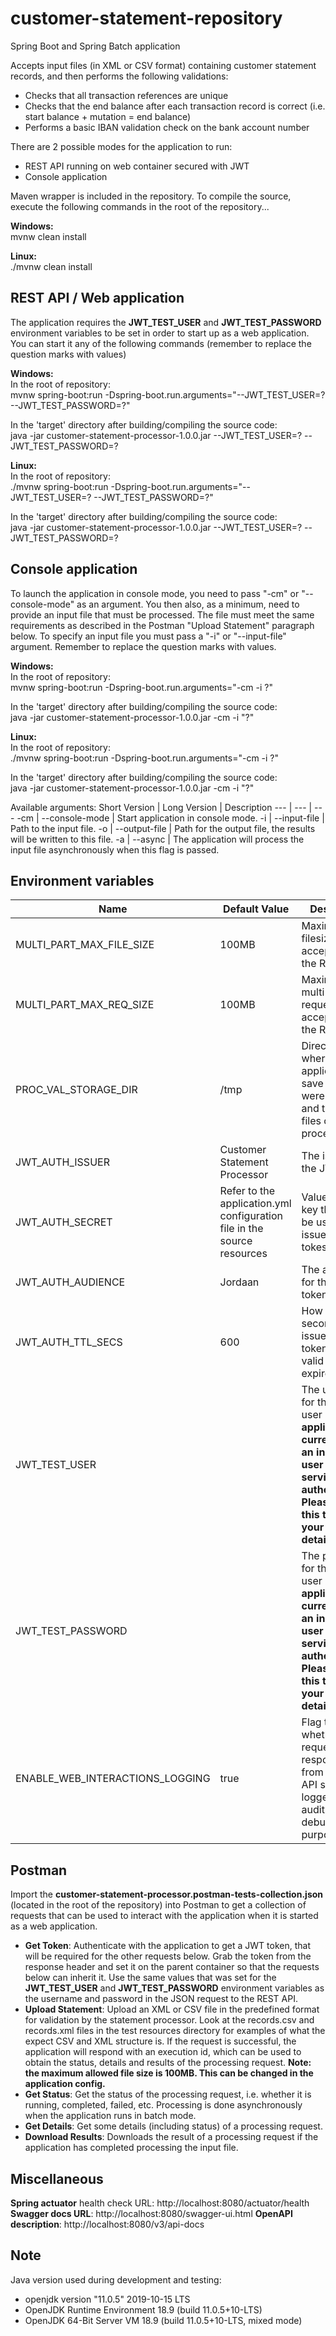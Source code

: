 # customer-statement-repository

Spring Boot and Spring Batch application

Accepts input files (in XML or CSV format) containing customer statement records, and then performs the following validations:
  - Checks that all transaction references are unique
  - Checks that the end balance after each transaction record is correct (i.e. start balance + mutation = end balance)
  - Performs a basic IBAN validation check on the bank account number

There are 2 possible modes for the application to run:
  - REST API running on web container secured with JWT
  - Console application

Maven wrapper is included in the repository. To compile the source, execute the following commands in the root of the repository...

**Windows:**  
mvnw clean install 

**Linux:**  
./mvnw clean install 


## REST API / Web application

The application requires the **JWT_TEST_USER** and **JWT_TEST_PASSWORD** environment variables to be set in order to start up as a web application.
You can start it any of the following commands (remember to replace the question marks with values)
  
**Windows:**  
In the root of repository:  
mvnw spring-boot:run -Dspring-boot.run.arguments="--JWT_TEST_USER=? --JWT_TEST_PASSWORD=?"  

In the 'target' directory after building/compiling the source code:  
java -jar customer-statement-processor-1.0.0.jar --JWT_TEST_USER=? --JWT_TEST_PASSWORD=?  

**Linux:**  
In the root of repository:  
./mvnw spring-boot:run -Dspring-boot.run.arguments="--JWT_TEST_USER=? --JWT_TEST_PASSWORD=?"  

In the 'target' directory after building/compiling the source code:  
java -jar customer-statement-processor-1.0.0.jar --JWT_TEST_USER=? --JWT_TEST_PASSWORD=?  


## Console application

To launch the application in console mode, you need to pass "-cm" or "--console-mode" as an argument.
You then also, as a minimum, need to provide an input file that must be processed. The file must meet the same requirements as described in the Postman "Upload Statement" paragraph below. To specify an input file you must pass a "-i" or "--input-file" argument.
Remember to replace the question marks with values.

**Windows:**  
In the root of repository:  
mvnw spring-boot:run -Dspring-boot.run.arguments="-cm -i ?"  

In the 'target' directory after building/compiling the source code:  
java -jar customer-statement-processor-1.0.0.jar -cm -i "?"  

**Linux:**  
In the root of repository:  
./mvnw spring-boot:run -Dspring-boot.run.arguments="-cm -i ?"  

In the 'target' directory after building/compiling the source code:  
java -jar customer-statement-processor-1.0.0.jar -cm -i "?"  

Available arguments:
Short Version | Long Version | Description
--- | --- | ---
-cm | --console-mode | Start application in console mode.
-i | --input-file | Path to the input file.
-o | --output-file | Path for the output file, the results will be written to this file.
-a | --async | The application will process the input file asynchronously when this flag is passed.


## Environment variables
Name | Default Value | Description
--- | --- | ---
MULTI_PART_MAX_FILE_SIZE | 100MB | Maximum filesize accepted by the REST API.
MULTI_PART_MAX_REQ_SIZE | 100MB | Maximum multi-part request accepted by the REST API.
PROC_VAL_STORAGE_DIR | /tmp | Directory where the application will save files that were uploaded, and the output files of processing.
JWT_AUTH_ISSUER | Customer Statement Processor | The issuer of the JWT token.
JWT_AUTH_SECRET | Refer to the application.yml configuration file in the source resources | Value of the key that must be used to sign issued JWT tokes.
JWT_AUTH_AUDIENCE | Jordaan | The audience for the JWT token.
JWT_AUTH_TTL_SECS | 600 | How long (in seconds) an issued JWT token will be valid before it expires.
JWT_TEST_USER | | The username for the test user ***The application currently uses an in-memory user details service for authentication. Please change this to user your own user details service**
JWT_TEST_PASSWORD |  | The password for the test user ***The application currently uses an in-memory user details service for authentication. Please change this to user your own user details service**
ENABLE_WEB_INTERACTIONS_LOGGING | true | Flag to indicate whether requests to and responses from the REST API should be logged (for auditing or debugging purposes).

## Postman 

Import the **customer-statement-processor.postman-tests-collection.json** (located in the root of the repository) into Postman to get a collection of  requests that can be used to interact with the application when it is started as a web application.
  - **Get Token**: Authenticate with the application to get a JWT token, that will be required for the other requests below. Grab the token from the response header and set it on the parent container so that the requests below can inherit it. Use the same values that was set for the **JWT_TEST_USER** and **JWT_TEST_PASSWORD** environment variables as the username and password in the JSON request to the REST API.
  - **Upload Statement**: Upload an XML or CSV file in the predefined format for validation by the statement processor. Look at the records.csv and records.xml files in the test resources directory for examples of what the expect CSV and XML structure is. If the request is successful, the application will respond with an execution id, which can be used to obtain the status, details and results of the processing request. **Note: the maximum allowed file size is 100MB. This can be changed in the application config.**
  - **Get Status**: Get the status of the processing request, i.e. whether it is running, completed, failed, etc. Processing is done asynchronously when the application runs in batch mode. 
  - **Get Details**: Get some details (including status) of a processing request.
  - **Download Results**: Downloads the result of a processing request if the application has completed processing the input file.

## Miscellaneous

**Spring actuator** health check URL: http://localhost:8080/actuator/health
**Swagger docs URL**: http://localhost:8080/swagger-ui.html
**OpenAPI description**: http://localhost:8080/v3/api-docs


## Note
Java version used during development and testing: 
  - openjdk version "11.0.5" 2019-10-15 LTS
  - OpenJDK Runtime Environment 18.9 (build 11.0.5+10-LTS)
  - OpenJDK 64-Bit Server VM 18.9 (build 11.0.5+10-LTS, mixed mode)
